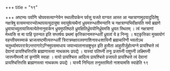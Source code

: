 +++
title = "१९"

+++
अष्टम्यः पर्वाणि चोपवसत्याग्नेयेन स्थालीपाकेन
पर्वसु यजते वाग्यत आस्त आ नक्षत्राणामुदयादुदितेषु नक्षत्रेषु
वत्समन्वारभ्योत्थापयत्युदायुषा स्वायुषेत्यथैनां
ध्रुवमरुन्धतीमन्यानि च
नक्षत्राण्यभिवीक्षयति नमो ब्रह्मणे
ध्रुवायाच्युतायास्त्वित्येतेनानुवाकेन
ध्रुवमुपतिष्ठते ध्रुवक्षितिर्ध्रुवयोनिर्ध्रुवमसि ध्रुवत स्थितम् । त्वं
नक्षत्राणां मेथ्यसि स मा पाहि पृतन्यत इति सप्तर्षयः प्रथमां
कृत्तिकानामरुन्धतीं ध्रुवतां ये ह निन्युः ।
षट्कृत्तिका मुख्ययोगं वहन्तीयमस्माकं
भ्राजत्वष्टमीत्यरुन्धतीं
त्रिरात्रमक्षारलवणाशिनावधःशायिनौ
ब्रह्मचारिणौ भवतोऽथ चतुर्थ्यामपररात्रेऽन्तरागारेऽग्निमुपसमाधाय
जयाभ्यातानान्राष्ट्रभृत इति हुत्वैता
आहुतीर्जुहोत्यग्ने प्रायश्चित्ते त्वं
देवानां प्रायश्चित्तिरसि ब्राह्मणास्त्वा नाथकामः प्रपद्ये । यास्यां
पतिघ्नी तनूः प्रजाघ्नी पशुघ्नी लक्ष्मिघ्नी जारघ्नीमस्यै तां कृणोमि
स्वाहा । वायो प्रायश्चित्त आदित्य प्रायश्चित्ते प्रजापते प्रायश्चित्ते
त्वं देवानां प्रायश्चित्तिरसि ब्राह्मणस्त्वा नाथकामः प्रपद्ये ।
यास्यै निन्दिता तनूस्तामितो नाशयामसि स्वाहेति १९   
